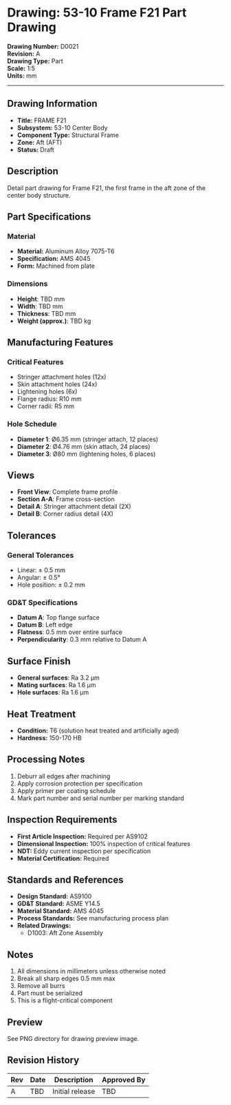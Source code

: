# Drawing: 53-10 Frame F21 Part Drawing

**Drawing Number:** D0021  
**Revision:** A  
**Drawing Type:** Part  
**Scale:** 1:5  
**Units:** mm  

---

## Drawing Information

- **Title:** FRAME F21
- **Subsystem:** 53-10 Center Body
- **Component Type:** Structural Frame
- **Zone:** Aft (AFT)
- **Status:** Draft

## Description

Detail part drawing for Frame F21, the first frame in the aft zone of the center body structure.

## Part Specifications

### Material
- **Material:** Aluminum Alloy 7075-T6
- **Specification:** AMS 4045
- **Form:** Machined from plate

### Dimensions
- **Height**: TBD mm
- **Width**: TBD mm
- **Thickness**: TBD mm
- **Weight (approx.)**: TBD kg

## Manufacturing Features

### Critical Features
- Stringer attachment holes (12x)
- Skin attachment holes (24x)
- Lightening holes (6x)
- Flange radius: R10 mm
- Corner radii: R5 mm

### Hole Schedule
- **Diameter 1**: Ø6.35 mm (stringer attach, 12 places)
- **Diameter 2**: Ø4.76 mm (skin attach, 24 places)
- **Diameter 3**: Ø80 mm (lightening holes, 6 places)

## Views

- **Front View**: Complete frame profile
- **Section A-A**: Frame cross-section
- **Detail A**: Stringer attachment detail (2X)
- **Detail B**: Corner radius detail (4X)

## Tolerances

### General Tolerances
- Linear: ± 0.5 mm
- Angular: ± 0.5°
- Hole position: ± 0.2 mm

### GD&T Specifications
- **Datum A**: Top flange surface
- **Datum B**: Left edge
- **Flatness**: 0.5 mm over entire surface
- **Perpendicularity**: 0.3 mm relative to Datum A

## Surface Finish

- **General surfaces**: Ra 3.2 µm
- **Mating surfaces**: Ra 1.6 µm
- **Hole surfaces**: Ra 1.6 µm

## Heat Treatment

- **Condition:** T6 (solution heat treated and artificially aged)
- **Hardness:** 150-170 HB

## Processing Notes

1. Deburr all edges after machining
2. Apply corrosion protection per specification
3. Apply primer per coating schedule
4. Mark part number and serial number per marking standard

## Inspection Requirements

- **First Article Inspection:** Required per AS9102
- **Dimensional Inspection:** 100% inspection of critical features
- **NDT:** Eddy current inspection per specification
- **Material Certification:** Required

## Standards and References

- **Design Standard:** AS9100
- **GD&T Standard:** ASME Y14.5
- **Material Standard:** AMS 4045
- **Process Standards:** See manufacturing process plan
- **Related Drawings:**
  - D1003: Aft Zone Assembly

## Notes

1. All dimensions in millimeters unless otherwise noted
2. Break all sharp edges 0.5 mm max
3. Remove all burrs
4. Part must be serialized
5. This is a flight-critical component

## Preview

See PNG directory for drawing preview image.

## Revision History

| Rev | Date | Description | Approved By |
|-----|------|-------------|-------------|
| A | TBD | Initial release | TBD |
